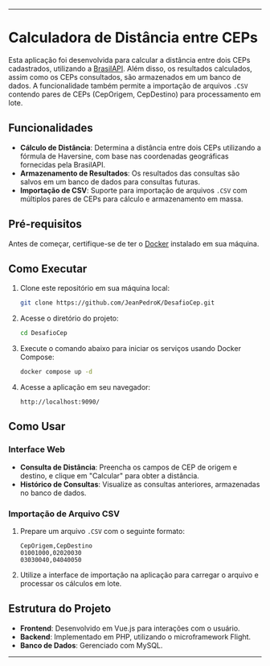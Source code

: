 
---

# Calculadora de Distância entre CEPs

Esta aplicação foi desenvolvida para calcular a distância entre dois CEPs cadastrados, utilizando a [BrasilAPI](https://www.brasilapi.com.br). Além disso, os resultados calculados, assim como os CEPs consultados, são armazenados em um banco de dados. A funcionalidade também permite a importação de arquivos `.CSV` contendo pares de CEPs (CepOrigem, CepDestino) para processamento em lote.

## Funcionalidades

- **Cálculo de Distância**: Determina a distância entre dois CEPs utilizando a fórmula de Haversine, com base nas coordenadas geográficas fornecidas pela BrasilAPI.
- **Armazenamento de Resultados**: Os resultados das consultas são salvos em um banco de dados para consultas futuras.
- **Importação de CSV**: Suporte para importação de arquivos `.CSV` com múltiplos pares de CEPs para cálculo e armazenamento em massa.

## Pré-requisitos

Antes de começar, certifique-se de ter o [Docker](https://www.docker.com/get-started) instalado em sua máquina.

## Como Executar

1. Clone este repositório em sua máquina local:
    ```bash
    git clone https://github.com/JeanPedroK/DesafioCep.git
    ```
2. Acesse o diretório do projeto:
    ```bash
    cd DesafioCep
    ```
3. Execute o comando abaixo para iniciar os serviços usando Docker Compose:
    ```bash
    docker compose up -d
    ```
4. Acesse a aplicação em seu navegador:
    ```
    http://localhost:9090/
    ```

## Como Usar

### Interface Web

- **Consulta de Distância**: Preencha os campos de CEP de origem e destino, e clique em "Calcular" para obter a distância.
- **Histórico de Consultas**: Visualize as consultas anteriores, armazenadas no banco de dados.

### Importação de Arquivo CSV

1. Prepare um arquivo `.CSV` com o seguinte formato:
    ```
    CepOrigem,CepDestino
    01001000,02020030
    03030040,04040050
    ```
2. Utilize a interface de importação na aplicação para carregar o arquivo e processar os cálculos em lote.

## Estrutura do Projeto

- **Frontend**: Desenvolvido em Vue.js para interações com o usuário.
- **Backend**: Implementado em PHP, utilizando o microframework Flight.
- **Banco de Dados**: Gerenciado com MySQL.

---

